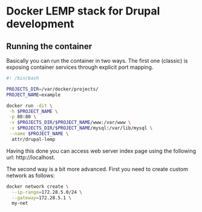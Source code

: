 # Docker LEMP stack for Drupal development

## Running the container

Basically you can run the container in two ways. The first one (classic) is exposing container services through explicit port mapping.
```bash
#! /bin/bash

PROJECTS_DIR=/var/docker/projects/
PROJECT_NAME=example

docker run -dit \
 -h $PROJECT_NAME \
 -p 80:80 \
 -v $PROJECTS_DIR/$PROJECT_NAME/www:/var/www \
 -v $PROJECTS_DIR/$PROJECT_NAME/mysql:/var/lib/mysql \
 --name $PROJECT_NAME \
  attr/drupal-lemp
```
Having this done you can access web server index page using the following url: http://localhost.

The second way is a bit more advanced. First you need to create custom network as follows:
```bash
docker network create \
  --ip-range=172.28.5.0/24 \
  --gateway=172.28.5.1 \
  my-net
```
